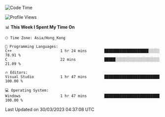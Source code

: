 <!--START_SECTION:waka-->
![Code Time](http://img.shields.io/badge/Code%20Time-41%20hrs%209%20mins-blue)

![Profile Views](http://img.shields.io/badge/Profile%20Views-1-blue)

📊 **This Week I Spent My Time On** 

```text
🕑︎ Time Zone: Asia/Hong_Kong

💬 Programming Languages: 
C++                      1 hr 24 mins        ████████████████████░░░░░   78.91 % 
C                        22 mins             █████░░░░░░░░░░░░░░░░░░░░   21.09 % 

🔥 Editors: 
Visual Studio            1 hr 47 mins        █████████████████████████   100.00 % 

💻 Operating System: 
Windows                  1 hr 47 mins        █████████████████████████   100.00 % 
```


 Last Updated on 30/03/2023 04:37:08 UTC
<!--END_SECTION:waka-->
